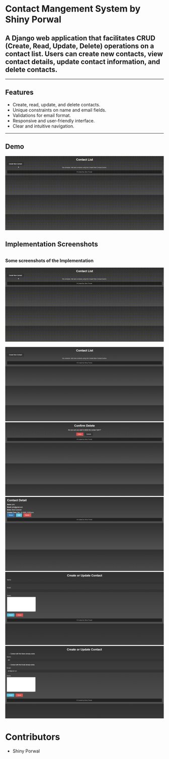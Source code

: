 # Contact Mangement System by Shiny Porwal

## A Django web application that facilitates CRUD (Create, Read, Update, Delete) operations on a contact list. Users can create new contacts, view contact details, update contact information, and delete contacts.

---

## Features
- Create, read, update, and delete contacts.
- Unique constraints on name and email fields.
- Validations for email format.
- Responsive and user-friendly interface.
- Clear and intuitive navigation.

---
## Demo
![Alt Text](assets/demo.gif)


## Implementation Screenshots

<div style="display:flex; justify-content: space-between;">
  <div>
    <p><strong> Some screenshots of the Implementation</strong></p>
    <p align="center">
    <img src="assets/demo.gif" width="600" alt="Alt Text">
    </p>
    <img src="assets/homePage.png" />
    <img src="assets/confirmDelete.png" />
    <img src="assets/contactDetail.png"/>
    <img src="assets/createUpdate.png" />
    <img src="assets/userExists.png" />
  </div>
</div>
  
  

# Contributors

- Shiny Porwal

